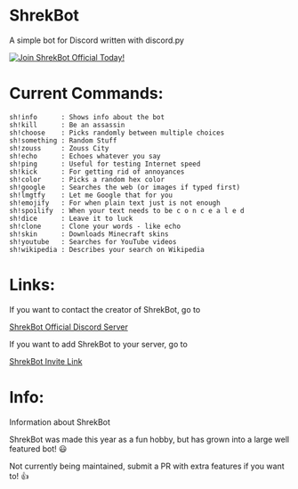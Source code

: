 # ShrekBot
A simple bot for Discord written with discord.py

[![Join ShrekBot Official Today!](https://discordapp.com/api/guilds/421840338907299841/widget.png?style=banner2)](https://alexapps99.github.io/ShrekBot/server)

# Current Commands:
```fix
sh!info      : Shows info about the bot
sh!kill      : Be an assassin
sh!choose    : Picks randomly between multiple choices
sh!something : Random Stuff
sh!zouss     : Zouss City
sh!echo      : Echoes whatever you say
sh!ping      : Useful for testing Internet speed
sh!kick      : For getting rid of annoyances
sh!color     : Picks a random hex color
sh!google    : Searches the web (or images if typed first)
sh!lmgtfy    : Let me Google that for you
sh!emojify   : For when plain text just is not enough
sh!spoilify  : When your text needs to be c o n c e a l e d
sh!dice      : Leave it to luck
sh!clone     : Clone your words - like echo
sh!skin      : Downloads Minecraft skins
sh!youtube   : Searches for YouTube videos
sh!wikipedia : Describes your search on Wikipedia
```
# Links:

If you want to contact the creator of ShrekBot, go to

[ShrekBot Official Discord Server](https://alexapps99.github.io/ShrekBot/server "Join ShrekBot's Server!")


If you want to add ShrekBot to your server, go to 

[ShrekBot Invite Link](https://alexapps99.github.io/ShrekBot/invite "Get ShrekBot on your server!")

# Info:
Information about ShrekBot

ShrekBot was made this year as a fun hobby, but has grown into a large well featured bot! :smiley:

Not currently being maintained, submit a PR with extra features if you want to! :+1:
